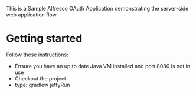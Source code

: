 This is a Sample Alfresco OAuth Application demonstrating the server-side web application flow

Getting started
===============

Follow these instructions:

* Ensure you have an up to date Java VM installed and port 8080 is not in use
* Checkout the project
* type: gradlew jettyRun